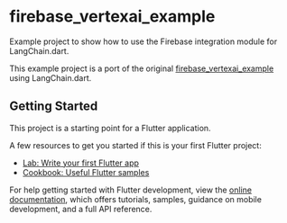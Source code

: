 # firebase_vertexai_example

Example project to show how to use the Firebase integration module for LangChain.dart.

This example project is a port of the original [firebase_vertexai_example](https://github.com/firebase/flutterfire/tree/master/packages/firebase_vertexai/firebase_vertexai/example) using LangChain.dart.

## Getting Started

This project is a starting point for a Flutter application.

A few resources to get you started if this is your first Flutter project:

- [Lab: Write your first Flutter app](https://docs.flutter.dev/get-started/codelab)
- [Cookbook: Useful Flutter samples](https://docs.flutter.dev/cookbook)

For help getting started with Flutter development, view the
[online documentation](https://docs.flutter.dev/), which offers tutorials,
samples, guidance on mobile development, and a full API reference.

